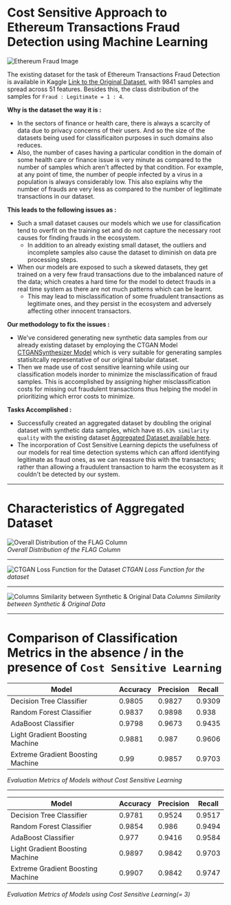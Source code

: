 # Cost Sensitive Approach to Ethereum Transactions Fraud Detection using Machine Learning

![Ethereum Fraud Image](https://storage.googleapis.com/kaggle-datasets-images/3288071/5718516/016349059407a1500748d4a9e6813db6/dataset-cover.png?t=2023-06-23-15-39-34)

The existing dataset for the task of Ethereum Transactions Fraud Detection is available in Kaggle [Link to the Original Dataset](https://www.kaggle.com/datasets/vagifa/ethereum-frauddetection-dataset), with 9841 samples and spread across 51 features. Besides this, the class distribution of the samples for `Fraud : Legitimate = 1 : 4`.

**Why is the dataset the way it is :**
- In the sectors of finance or health care, there is always a scarcity of data due to privacy concerns of their users. And so the size of the datasets being used for classificaiton purposes in such domains also reduces.
- Also, the number of cases having a particular condition in the domain of some health care or finance issue is very minute as compared to the number of samples which aren't affected by that condition. For example, at any point of time, the number of people infected by a virus in a population is always considerably low. This also explains why the number of frauds are very less as compared to the number of legitimate transactions in our dataset.

**This leads to the following issues as :**
- Such a small dataset causes our models which we use for classification tend to overfit on the training set and do not capture the necessary root causes for finding frauds in the ecosystem.
  - In addition to an already existing small dataset, the outliers and incomplete samples also cause the dataset to diminish on data pre processing steps.
- When our models are exposed to such a skewed datasets, they get trained on a very few fraud transactions due to the imbalanced nature of the data; which creates a hard time for the model to detect frauds in a real time system as there are not much patterns which can be learnt.
  -  This may lead to misclassification of some fruadulent transactions as legitimate ones, and they persist in the ecosystem and adversely affecting other innocent transactors.

**Our methodology to fix the issues :**
- We've considered generating new synthetic data samples from our already existing dataset by employing the CTGAN Model [CTGANSynthesizer Model](https://docs.sdv.dev/sdv/single-table-data/modeling/synthesizers/ctgansynthesizer) which is very suitable for generating samples statisitcally representative of our original tabular dataset.
- Then we made use of cost sensitive learning while using our classification models inorder to minimize the misclassification of fraud samples. This is accomplished by assigning higher misclassification costs for missing out fraudulent transactions thus helping the model in prioritizing which error costs to minimize. 

**Tasks Accomplished :**
- Successfully created an aggregated dataset by doubling the original dataset with synthetic data samples, which have `85.63% similarity quality` with the existing dataset [Aggregated Dataset available here](https://www.kaggle.com/datasets/saket03p/ethereum-fraud-detection-aggregated-dataset).
- The incorporation of Cost Sensitive Learning depicts the usefulness of our models for real time detection systems which can afford identifying legitimate as fraud ones, as we can reassure this with the transactors; rather than allowing a fraudulent transaction to harm the ecosystem as it couldn't be detected by our system.
<hr>

# Characteristics of Aggregated Dataset
![Overall Distribution of the FLAG Column](https://www.googleapis.com/download/storage/v1/b/kaggle-user-content/o/inbox%2F11540148%2Fd64d10dbd0ac39b7cdd3a3986c8be823%2FFLAG%20Pie%20Chart%20on%20Aggregation.png?generation=1687540862214771&alt=media) <br>
*Overall Distribution of the FLAG Column*
<hr>

![CTGAN Loss Function for the Dataset](https://www.googleapis.com/download/storage/v1/b/kaggle-user-content/o/inbox%2F11540148%2F4b4ff58f17f2283604bf5e85ab80ebe3%2FLoss%20Plot.png?generation=1687539313296286&alt=media)
*CTGAN Loss Function for the dataset*
<hr>

![Columns Similarity between Synthetic & Original Data](https://www.googleapis.com/download/storage/v1/b/kaggle-user-content/o/inbox%2F11540148%2F8c8ecbd8312914c7facc641b8cad406e%2FColumns%20Similarity.png?generation=1687539791786124&alt=media)
*Columns Similarity between Synthetic & Original Data*
<hr>

# Comparison of Classification Metrics in the absence / in the presence of `Cost Sensitive Learning`

|           Model                    | Accuracy | Precision | Recall |
|------------------------------------|----------|-----------|--------|
| Decision Tree Classifier           | 0.9805   | 0.9827      | 0.9309   |
| Random Forest Classifier           | 0.9837   | 0.9898      | 0.938    |
| AdaBoost Classifier                | 0.9798   | 0.9673      | 0.9435   |
| Light Gradient Boosting Machine    | 0.9881   | 0.987       | 0.9606   |
| Extreme Gradient Boosting Machine  | 0.99     | 0.9857      | 0.9703   |

*Evaluation Metrics of Models without Cost Sensitive Learning*

<hr>

| Model                               | Accuracy | Precision   | Recall   |
|-------------------------------------|----------|-------------|----------|
| Decision Tree Classifier            | 0.9781   | 0.9524      | 0.9517   |
| Random Forest Classifier            | 0.9854   | 0.986       | 0.9494   |
| AdaBoost Classifier                 | 0.977    | 0.9416      | 0.9584   |
| Light Gradient Boosting Machine     | 0.9897   | 0.9842      | 0.9703   |
| Extreme Gradient Boosting Machine   | 0.9907   | 0.9842      | 0.9747   |
*Evaluation Metrics of Models using Cost Sensitive Learning(= 3)*
